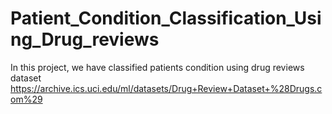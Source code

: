 # Patient_Condition_Classification_Using_Drug_reviews
In this project, we have classified patients condition using drug reviews dataset https://archive.ics.uci.edu/ml/datasets/Drug+Review+Dataset+%28Drugs.com%29
